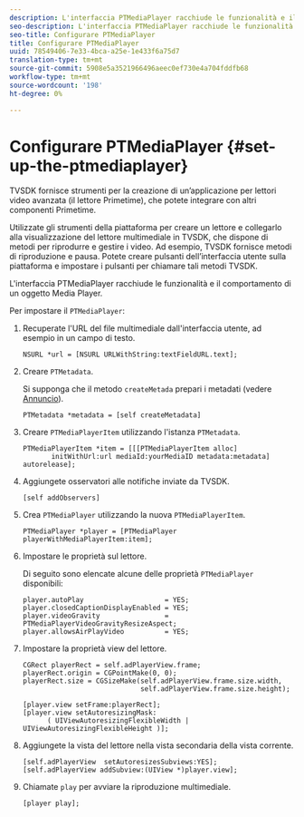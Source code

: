 ```yaml
---
description: L'interfaccia PTMediaPlayer racchiude le funzionalità e il comportamento di un oggetto Media Player.
seo-description: L'interfaccia PTMediaPlayer racchiude le funzionalità e il comportamento di un oggetto Media Player.
seo-title: Configurare PTMediaPlayer
title: Configurare PTMediaPlayer
uuid: 78549406-7e33-4bca-a25e-1e433f6a75d7
translation-type: tm+mt
source-git-commit: 5908e5a3521966496aeec0ef730e4a704fddfb68
workflow-type: tm+mt
source-wordcount: '198'
ht-degree: 0%

---
```



# Configurare PTMediaPlayer {#set-up-the-ptmediaplayer}

TVSDK fornisce strumenti per la creazione di un’applicazione per lettori video avanzata (il lettore Primetime), che potete integrare con altri componenti Primetime.

Utilizzate gli strumenti della piattaforma per creare un lettore e collegarlo alla visualizzazione del lettore multimediale in TVSDK, che dispone di metodi per riprodurre e gestire i video. Ad esempio, TVSDK fornisce metodi di riproduzione e pausa. Potete creare pulsanti dell’interfaccia utente sulla piattaforma e impostare i pulsanti per chiamare tali metodi TVSDK.

L&#39;interfaccia PTMediaPlayer racchiude le funzionalità e il comportamento di un oggetto Media Player.

Per impostare il `PTMediaPlayer`:

1. Recuperate l&#39;URL del file multimediale dall&#39;interfaccia utente, ad esempio in un campo di testo.

   ```
   NSURL *url = [NSURL URLWithString:textFieldURL.text];
   ```

1. Creare `PTMetadata`.

   Si supponga che il metodo `createMetada` prepari i metadati (vedere [Annuncio](../ad-insertion/r-psdk-ios-1.4-advertising-requirements.md)).

   ```
   PTMetadata *metadata = [self createMetadata]
   ```

1. Creare `PTMediaPlayerItem` utilizzando l&#39;istanza `PTMetadata`.

   ```
   PTMediaPlayerItem *item = [[[PTMediaPlayerItem alloc] 
          initWithUrl:url mediaId:yourMediaID metadata:metadata] autorelease];
   ```

1. Aggiungete osservatori alle notifiche inviate da TVSDK.

   ```
   [self addObservers]
   ```

1. Crea `PTMediaPlayer` utilizzando la nuova `PTMediaPlayerItem`.

   ```
   PTMediaPlayer *player = [PTMediaPlayer playerWithMediaPlayerItem:item];
   ```

1. Impostare le proprietà sul lettore.

   Di seguito sono elencate alcune delle proprietà `PTMediaPlayer` disponibili:

   ```
   player.autoPlay                    = YES;  
   player.closedCaptionDisplayEnabled = YES; 
   player.videoGravity                = PTMediaPlayerVideoGravityResizeAspect;  
   player.allowsAirPlayVideo          = YES;
   ```

1. Impostare la proprietà view del lettore.

   ```
   CGRect playerRect = self.adPlayerView.frame;  
   playerRect.origin = CGPointMake(0, 0); 
   playerRect.size = CGSizeMake(self.adPlayerView.frame.size.width,  
                                self.adPlayerView.frame.size.height); 
   
   [player.view setFrame:playerRect]; 
   [player.view setAutoresizingMask:  
         ( UIViewAutoresizingFlexibleWidth | UIViewAutoresizingFlexibleHeight )];
   ```

1. Aggiungete la vista del lettore nella vista secondaria della vista corrente.

   ```
   [self.adPlayerView  setAutoresizesSubviews:YES];  
   [self.adPlayerView addSubview:(UIView *)player.view];
   ```

1. Chiamate `play` per avviare la riproduzione multimediale.

   ```
   [player play];
   ```

